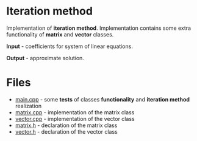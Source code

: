 # Iteration method

Implementation of **iteration method**. Implementation contains some extra functionality of **matrix** and **vector** classes. 

**Input** - coefficients for system of linear equations.

**Output** - approximate solution.

# Files

* [main.cpp](https://github.com/EjenY-Poltavchiny/CPLUS-practice/edit/main/Iteration_method/main.cpp) - some **tests** of classes **functionality** and **iteration method** realization 
* [matrix.cpp](https://github.com/EjenY-Poltavchiny/CPLUS-practice/edit/main/Iteration_method/matrix.cpp) - implementation of the matrix class
* [vector.cpp](https://github.com/EjenY-Poltavchiny/CPLUS-practice/edit/main/Iteration_method/vector.cpp) - implementation of the vector class
* [matrix.h](https://github.com/EjenY-Poltavchiny/CPLUS-practice/edit/main/Iteration_method/matrix.h) - declaration of the matrix class
* [vector.h](https://github.com/EjenY-Poltavchiny/CPLUS-practice/edit/main/Iteration_method/vector.h) - declaration of the vector class

